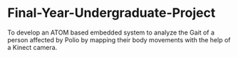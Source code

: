 Final-Year-Undergraduate-Project
================================

To develop an ATOM based embedded system to analyze the Gait of a person affected by Polio by mapping their body movements with the help of a Kinect camera.
